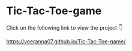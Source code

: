 # Tic-Tac-Toe-game

Click on the following link to view the project 👇

https://veeranna07.github.io/Tic-Tac-Toe-game/
